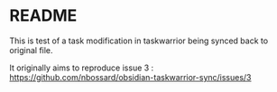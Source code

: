 # README

This is test of a task modification in taskwarrior being synced back to original file.

It originally aims to reproduce issue 3 : <https://github.com/nbossard/obsidian-taskwarrior-sync/issues/3>
